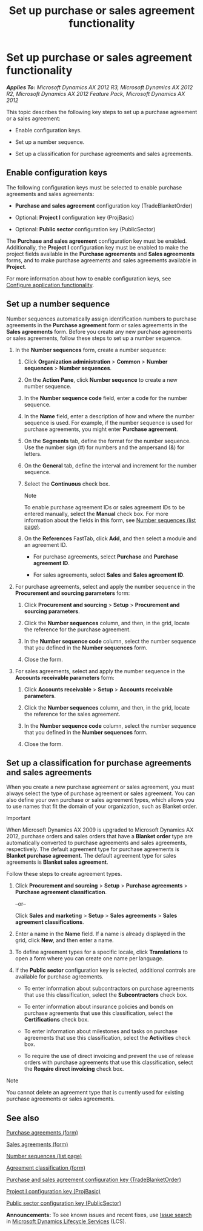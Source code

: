 ﻿---
title: Set up purchase or sales agreement functionality
TOCTitle: Set up purchase or sales agreement functionality
ms:assetid: 32d8f14f-b654-405f-a439-ab394260751a
ms:mtpsurl: https://technet.microsoft.com/en-us/library/Hh802995(v=AX.60)
ms:contentKeyID: 44080967
ms.date: 04/18/2014
mtps_version: v=AX.60
f1_keywords:
- setup
- set up
- purchase agreement
- sales agreement
- sales agreements
- purchase agreements
---

# Set up purchase or sales agreement functionality 


_**Applies To:** Microsoft Dynamics AX 2012 R3, Microsoft Dynamics AX 2012 R2, Microsoft Dynamics AX 2012 Feature Pack, Microsoft Dynamics AX 2012_

This topic describes the following key steps to set up a purchase agreement or a sales agreement:

  - Enable configuration keys.

  - Set up a number sequence.

  - Set up a classification for purchase agreements and sales agreements.

## Enable configuration keys

The following configuration keys must be selected to enable purchase agreements and sales agreements:

  - **Purchase and sales agreement** configuration key (TradeBlanketOrder)

  - Optional: **Project I** configuration key (ProjBasic)

  - Optional: **Public sector** configuration key (PublicSector)

The **Purchase and sales agreement** configuration key must be enabled. Additionally, the **Project I** configuration key must be enabled to make the project fields available in the **Purchase agreements** and **Sales agreements** forms, and to make purchase agreements and sales agreements available in **Project**.

For more information about how to enable configuration keys, see [Configure application functionality](configure-application-functionality.md).

## Set up a number sequence

Number sequences automatically assign identification numbers to purchase agreements in the **Purchase agreement** form or sales agreements in the **Sales agreements** form. Before you create any new purchase agreements or sales agreements, follow these steps to set up a number sequence.

1.  In the **Number sequences** form, create a number sequence:
    
    1.  Click **Organization administration** \> **Common** \> **Number sequences** \> **Number sequences**.
    
    2.  On the **Action Pane**, click **Number sequence** to create a new number sequence.
    
    3.  In the **Number sequence code** field, enter a code for the number sequence.
    
    4.  In the **Name** field, enter a description of how and where the number sequence is used. For example, if the number sequence is used for purchase agreements, you might enter **Purchase agreement**.
    
    5.  On the **Segments** tab, define the format for the number sequence. Use the number sign (\#) for numbers and the ampersand (&) for letters.
    
    6.  On the **General** tab, define the interval and increment for the number sequence.
    
    7.  Select the **Continuous** check box.
        

        > [!NOTE]
        > <P>To enable purchase agreement IDs or sales agreement IDs to be entered manually, select the <STRONG>Manual</STRONG> check box. For more information about the fields in this form, see <A href="https://technet.microsoft.com/en-us/library/aa600321(v=ax.60)">Number sequences (list page)</A>.</P>

    
    8.  On the **References** FastTab, click **Add**, and then select a module and an agreement ID.
        
          - For purchase agreements, select **Purchase** and **Purchase agreement ID**.
        
          - For sales agreements, select **Sales** and **Sales agreement ID**.

2.  For purchase agreements, select and apply the number sequence in the **Procurement and sourcing parameters** form:
    
    1.  Click **Procurement and sourcing** \> **Setup** \> **Procurement and sourcing parameters**.
    
    2.  Click the **Number sequences** column, and then, in the grid, locate the reference for the purchase agreement.
    
    3.  In the **Number sequence code** column, select the number sequence that you defined in the **Number sequences** form.
    
    4.  Close the form.

3.  For sales agreements, select and apply the number sequence in the **Accounts receivable parameters** form:
    
    1.  Click **Accounts receivable** \> **Setup** \> **Accounts receivable parameters**.
    
    2.  Click the **Number sequences** column, and then, in the grid, locate the reference for the sales agreement.
    
    3.  In the **Number sequence code** column, select the number sequence that you defined in the **Number sequences** form.
    
    4.  Close the form.

## Set up a classification for purchase agreements and sales agreements

When you create a new purchase agreement or sales agreement, you must always select the type of purchase agreement or sales agreement. You can also define your own purchase or sales agreement types, which allows you to use names that fit the domain of your organization, such as Blanket order.


> [!IMPORTANT]
> <P>When Microsoft Dynamics AX 2009 is upgraded to Microsoft Dynamics AX 2012, purchase orders and sales orders that have a <STRONG>Blanket order</STRONG> type are automatically converted to purchase agreements and sales agreements, respectively. The default agreement type for purchase agreements is <STRONG>Blanket purchase agreement</STRONG>. The default agreement type for sales agreements is <STRONG>Blanket sales agreement</STRONG>.</P>



Follow these steps to create agreement types.

1.  Click **Procurement and sourcing** \> **Setup** \> **Purchase agreements** \> **Purchase agreement classification**.
    
    –or–
    
    Click **Sales and marketing** \> **Setup** \> **Sales agreements** \> **Sales agreement classifications**.

2.  Enter a name in the **Name** field. If a name is already displayed in the grid, click **New**, and then enter a name.

3.  To define agreement types for a specific locale, click **Translations** to open a form where you can create one name per language.

4.  If the **Public sector** configuration key is selected, additional controls are available for purchase agreements.
    
      - To enter information about subcontractors on purchase agreements that use this classification, select the **Subcontractors** check box.
    
      - To enter information about insurance policies and bonds on purchase agreements that use this classification, select the **Certifications** check box.
    
      - To enter information about milestones and tasks on purchase agreements that use this classification, select the **Activities** check box.
    
      - To require the use of direct invoicing and prevent the use of release orders with purchase agreements that use this classification, select the **Require direct invoicing** check box.


> [!NOTE]
> <P>You cannot delete an agreement type that is currently used for existing purchase agreements or sales agreements.</P>



## See also

[Purchase agreements (form)](https://technet.microsoft.com/en-us/library/hh209550\(v=ax.60\))

[Sales agreements (form)](https://technet.microsoft.com/en-us/library/hh209567\(v=ax.60\))

[Number sequences (list page)](https://technet.microsoft.com/en-us/library/aa600321\(v=ax.60\))

[Agreement classification (form)](https://technet.microsoft.com/en-us/library/hh802986\(v=ax.60\))

[Purchase and sales agreement configuration key (TradeBlanketOrder)](purchase-and-sales-agreement-configuration-key-tradeblanketorder.md)

[Project I configuration key (ProjBasic)](project-i-configuration-key-projbasic.md)

[Public sector configuration key (PublicSector)](public-sector-configuration-key-public-sector.md)

  
**Announcements:** To see known issues and recent fixes, use [Issue search](http://go.microsoft.com/fwlink/?linkid=389258) in [Microsoft Dynamics Lifecycle Services](http://go.microsoft.com/fwlink/?linkid=306505) (LCS).

